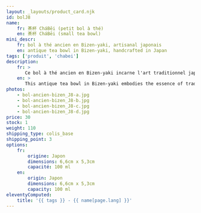 ```yaml
---
layout: _layouts/product_card.njk
id: bolJ8
name:
    fr: 茶杯 CháBēi (petit bol à thé) 
    en: 茶杯 CháBēi (small tea bowl)
mini_descr:
    fr: bol à thé ancien en Bizen-yaki, artisanal japonais
    en: antique tea bowl in Bizen-yaki, handcrafted in Japan
tags: ['produit', 'chabei']
description: 
    fr: >
       Ce bol à thé ancien en Bizen-yaki incarne l'art traditionnel japonais. Sa patine naturelle, fruit du temps et de la cuisson au feu de bois,<!--more--> lui confère un caractère unique. Un objet chargé d'histoire, idéal pour une expérience de thé empreinte d’authenticité.
    en: >
       This antique tea bowl in Bizen-yaki embodies the essence of traditional Japanese craftsmanship. Its natural patina, shaped by time and wood-fired kilns,<!--more--> gives it a unique character. A piece rich in history, perfect for an authentic tea experience.
photos:
    - bol-ancien-bizen_J8-a.jpg
    - bol-ancien-bizen_J8-b.jpg
    - bol-ancien-bizen_J8-c.jpg
    - bol-ancien-bizen_J8-d.jpg
price: 30
stock: 1
weight: 110 
shipping_type: colis_base
shipping_point: 3
options:
    fr:
        origine: Japon
        dimensions: 6,6cm x 5,3cm
        capacité: 100 ml
    en:
        origin: Japon
        dimensions: 6,6cm x 5,3cm
        capacity: 100 ml
eleventyComputed:
    title: '{{ tags }} - {{ name[page.lang] }}'
---
```

